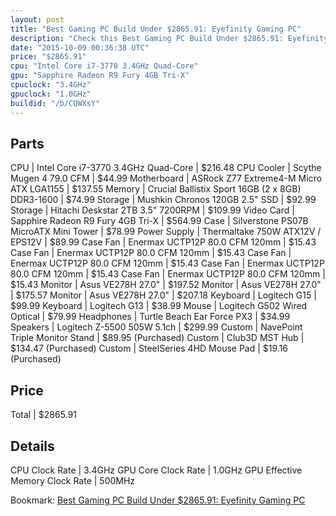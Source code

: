 ```yaml
---
layout: post
title: "Best Gaming PC Build Under $2865.91: Eyefinity Gaming PC"
description: "Check this Best Gaming PC Build Under $2865.91: Eyefinity Gaming PC. CPU: Intel Core i7-3770 3.4GHz Quad-Core, CPU Cooler: Scythe Mugen 4 79.0 CFM, Motherboard: ASRock Z77"
date: "2015-10-09 00:36:38 UTC"
price: "$2865.91"
cpu: "Intel Core i7-3770 3.4GHz Quad-Core"
gpu: "Sapphire Radeon R9 Fury 4GB Tri-X"
cpuclock: "3.4GHz"
gpuclock: "1.0GHz"
buildid: "/b/CQWXsY"
---
```


## Parts

CPU | Intel Core i7-3770 3.4GHz Quad-Core | $216.48
CPU Cooler | Scythe Mugen 4 79.0 CFM | $44.99
Motherboard | ASRock Z77 Extreme4-M Micro ATX LGA1155 | $137.55
Memory | Crucial Ballistix Sport 16GB (2 x 8GB) DDR3-1600 | $74.99
Storage | Mushkin Chronos 120GB 2.5" SSD | $92.99
Storage | Hitachi Deskstar 2TB 3.5" 7200RPM | $109.99
Video Card | Sapphire Radeon R9 Fury 4GB Tri-X | $564.99
Case | Silverstone PS07B MicroATX Mini Tower | $78.99
Power Supply | Thermaltake 750W ATX12V / EPS12V | $89.99
Case Fan | Enermax UCTP12P 80.0 CFM 120mm | $15.43
Case Fan | Enermax UCTP12P 80.0 CFM 120mm | $15.43
Case Fan | Enermax UCTP12P 80.0 CFM 120mm | $15.43
Case Fan | Enermax UCTP12P 80.0 CFM 120mm | $15.43
Case Fan | Enermax UCTP12P 80.0 CFM 120mm | $15.43
Monitor | Asus VE278H 27.0" | $197.52
Monitor | Asus VE278H 27.0" | $175.57
Monitor | Asus VE278H 27.0" | $207.18
Keyboard | Logitech G15 | $99.99
Keyboard | Logitech G13 | $38.99
Mouse | Logitech G502 Wired Optical | $79.99
Headphones | Turtle Beach Ear Force PX3 | $34.99
Speakers | Logitech Z-5500 505W 5.1ch | $299.99
Custom | NavePoint Triple Monitor Stand | $89.95 (Purchased)
Custom | Club3D MST Hub | $134.47 (Purchased)
Custom | SteelSeries 4HD Mouse Pad | $19.16 (Purchased)

## Price

Total | $2865.91

## Details

CPU Clock Rate | 3.4GHz
GPU Core Clock Rate | 1.0GHz
GPU Effective Memory Clock Rate | 500MHz

Bookmark: [Best Gaming PC Build Under $2865.91: Eyefinity Gaming PC](http://pcbuilders.github.io/2015/10/09/best-gaming-pc-build-under-2865-dollars-dot-91-eyefinity-gaming-pc/)
